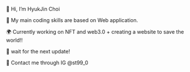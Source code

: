 👾 Hi, I’m HyukJin Choi

🤖 My main coding skills are based on Web application. 

🌍 Currently working on NFT and web3.0 + creating a website to save the world!!

🤡 wait for the next update!

💩 Contact me through IG @st99_0

